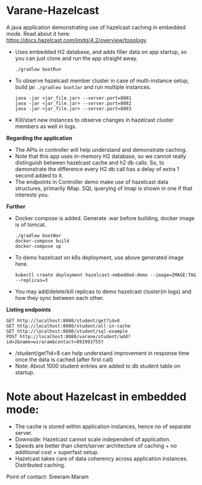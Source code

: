 # Varane-Hazelcast

A java application demonstrating use of hazelcast caching in embedded mode.
Read about it here: https://docs.hazelcast.com/imdg/4.2/overview/topology


- Uses embedded H2 database, and adds filler data on app startup, so you can just clone and run the app straight away.
    ```
    ./gradlew bootRun
    ```

- To observe hazelcast member cluster in case of multi-instance setup, build jar
  `./gradlew bootJar` and run multiple instances.
    ```
    java -jar <jar_file.jar> --server.port=8081
    java -jar <jar_file.jar> --server.port=8082
    java -jar <jar_file.jar> --server.port=8083
    ```

- Kill/start new instances to observe changes in hazelcast cluster members as well in logs.


**Regarding the application**
- The APIs in controller will help understand and demonstrate caching.
- Note that this app uses in-memory H2 database, so we cannot really distinguish between hazelcast cache and h2 db calls. So, to demonstrate the difference every H2 db call has a delay of extra 1 second added to it.
- The endpoints in Controller demo make use of hazelcast data structures, primarily IMap. SQL querying of Imap is shown in one if that interests you.

**Further**
- Docker compose is added. Generate .war before building, docker image is of tomcat.
    ```
    ./gradlew bootWar
    docker-compose build
    docker-compose up
    ```
- To demo hazelcast on k8s deployment, use above generated image here.
    ```
    kubectl create deployment hazelcast-embedded-demo --image=IMAGE:TAG --replicas=3
    ```
- You may add/delete/kill replicas to demo hazelcast cluster(in logs) and how they sync between each other.


**Listing endpoints**
```
GET http://localhost:8080/student/get?id=8
GET http://localhost:8080/student/all-in-cache
GET http://localhost:8080/student/sql-example
POST http://localhost:8080/varane/student/add?id=2&name=wiraram&contact=8919937557
```
- /student/get?id=8 can help understand improvement in response time once the data is cached (after first call)
- Note: About 1000 student entries are added to db student table on startup.

# Note about Hazelcast in embedded mode:
- The cache is stored within application instances, hence no of separate server.
- Downside: Hazelcast cannot scale independent of application.
- Speeds are better than client/server architecture of caching + no additional cost + superfast setup.
- Hazelcast takes care of data coherency across application instances. Distributed caching.

Point of contact: Sreeram Maram